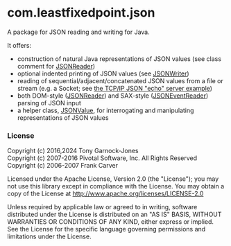 # com.leastfixedpoint.json

A package for JSON reading and writing for Java.

It offers:

 - construction of natural Java representations of JSON values (see class comment for [JSONReader][])
 - optional indented printing of JSON values (see [JSONWriter][])
 - reading of sequential/adjacent/concatenated JSON values from a file or stream (e.g. a Socket; see [the TCP/IP JSON "echo" server example][example])
 - both DOM-style ([JSONReader][]) and SAX-style ([JSONEventReader][]) parsing of JSON input
 - a helper class, [JSONValue][], for interrogating and manipulating representations of JSON values

[JSONReader]: https://tonyg.github.io/java-json-leastfixedpoint/doc/com/leastfixedpoint/json/JSONReader.html
[JSONwriter]: https://tonyg.github.io/java-json-leastfixedpoint/doc/com/leastfixedpoint/json/JSONWriter.html
[example]: https://github.com/tonyg/java-json-leastfixedpoint/tree/master/examples/com/leastfixedpoint/json/examples/JSONEchoServer.java
[JSONEventReader]: https://tonyg.github.io/java-json-leastfixedpoint/doc/com/leastfixedpoint/json/JSONEventReader.html
[JSONValue]: https://tonyg.github.io/java-json-leastfixedpoint/doc/com/leastfixedpoint/json/JSONValue.html

### License

Copyright (c) 2016,2024 Tony Garnock-Jones  
Copyright (c) 2007-2016 Pivotal Software, Inc. All Rights Reserved  
Copyright (c) 2006-2007 Frank Carver

Licensed under the Apache License, Version 2.0 (the "License");
you may not use this library except in compliance with the License.
You may obtain a copy of the License at <http://www.apache.org/licenses/LICENSE-2.0>

Unless required by applicable law or agreed to in writing, software
distributed under the License is distributed on an "AS IS" BASIS,
WITHOUT WARRANTIES OR CONDITIONS OF ANY KIND, either express or implied.
See the License for the specific language governing permissions and
limitations under the License.
